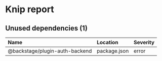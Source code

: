 # Knip report

## Unused dependencies (1)

| Name                           | Location     | Severity |
| :----------------------------- | :----------- | :------- |
| @backstage/plugin-auth-backend | package.json | error    |

